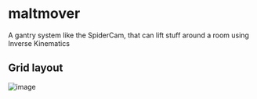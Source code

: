 # maltmover
A gantry system like the SpiderCam, that can lift stuff around a room using Inverse Kinematics

## Grid layout
![image](https://user-images.githubusercontent.com/32793938/209009362-444277ef-e5a5-4a44-9927-2049bb359b5d.png)
